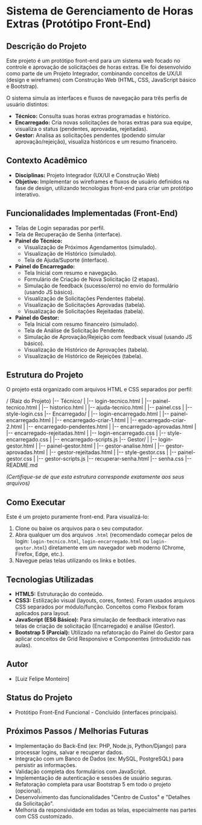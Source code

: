 # Sistema de Gerenciamento de Horas Extras (Protótipo Front-End)

## Descrição do Projeto

Este projeto é um protótipo front-end para um sistema web focado no controle e aprovação de solicitações de horas extras. Ele foi desenvolvido como parte de um Projeto Integrador, combinando conceitos de UX/UI (design e wireframes) com Construção Web (HTML, CSS, JavaScript básico e Bootstrap).

O sistema simula as interfaces e fluxos de navegação para três perfis de usuário distintos:
* **Técnico:** Consulta suas horas extras programadas e histórico.
* **Encarregado:** Cria novas solicitações de horas extras para sua equipe, visualiza o status (pendentes, aprovadas, rejeitadas).
* **Gestor:** Analisa as solicitações pendentes (podendo simular aprovação/rejeição), visualiza históricos e um resumo financeiro.

## Contexto Acadêmico

* **Disciplinas:** Projeto Integrador (UX/UI e Construção Web)
* **Objetivo:** Implementar os wireframes e fluxos de usuário definidos na fase de design, utilizando tecnologias front-end para criar um protótipo interativo.

## Funcionalidades Implementadas (Front-End)

* Telas de Login separadas por perfil.
* Tela de Recuperação de Senha (interface).
* **Painel do Técnico:**
    * Visualização de Próximos Agendamentos (simulado).
    * Visualização de Histórico (simulado).
    * Tela de Ajuda/Suporte (interface).
* **Painel do Encarregado:**
    * Tela Inicial com resumo e navegação.
    * Formulário de Criação de Nova Solicitação (2 etapas).
    * Simulação de feedback (sucesso/erro) no envio do formulário (usando JS básico).
    * Visualização de Solicitações Pendentes (tabela).
    * Visualização de Solicitações Aprovadas (tabela).
    * Visualização de Solicitações Rejeitadas (tabela).
* **Painel do Gestor:**
    * Tela Inicial com resumo financeiro (simulado).
    * Tela de Análise de Solicitação Pendente.
    * Simulação de Aprovação/Rejeição com feedback visual (usando JS básico).
    * Visualização de Histórico de Aprovações (tabela).
    * Visualização de Histórico de Rejeições (tabela).

## Estrutura do Projeto

O projeto está organizado com arquivos HTML e CSS separados por perfil:

/ (Raiz do Projeto) |-- Técnico/ | |-- login-tecnico.html | |-- painel-tecnico.html | |-- historico.html | |-- ajuda-tecnico.html | |-- painel.css | |-- style-login.css |-- Encarregado/ | |-- login-encarregado.html | |-- painel-encarregado.html | |-- encarregado-criar-1.html | |-- encarregado-criar-2.html | |-- encarregado-pendentes.html | |-- encarregado-aprovadas.html | |-- encarregado-rejeitadas.html | |-- login-encarregado.css | |-- style-encarregado.css | |-- encarregado-scripts.js |-- Gestor/ | |-- login-gestor.html | |-- painel-gestor.html | |-- gestor-analise.html | |-- gestor-aprovadas.html | |-- gestor-rejeitadas.html | |-- style-gestor.css | |-- painel-gestor.css | |-- gestor-scripts.js |-- recuperar-senha.html |-- senha.css |-- README.md

*(Certifique-se de que esta estrutura corresponde exatamente aos seus arquivos)*

## Como Executar

Este é um projeto puramente front-end. Para visualizá-lo:
1.  Clone ou baixe os arquivos para o seu computador.
2.  Abra qualquer um dos arquivos `.html` (recomendado começar pelos de login: `login-tecnico.html`, `login-encarregado.html` ou `login-gestor.html`) diretamente em um navegador web moderno (Chrome, Firefox, Edge, etc.).
3.  Navegue pelas telas utilizando os links e botões.

## Tecnologias Utilizadas

* **HTML5:** Estruturação do conteúdo.
* **CSS3:** Estilização visual (layouts, cores, fontes). Foram usados arquivos CSS separados por módulo/função. Conceitos como Flexbox foram aplicados para layout.
* **JavaScript (ES6 Básico):** Para simulação de feedback interativo nas telas de criação de solicitação (Encarregado) e análise (Gestor).
* **Bootstrap 5 (Parcial):** Utilizado na refatoração do Painel do Gestor para aplicar conceitos de Grid Responsivo e Componentes (introduzido nas aulas).

## Autor

* [Luiz Felipe Monteiro]

## Status do Projeto

* Protótipo Front-End Funcional - Concluído (interfaces principais).

## Próximos Passos / Melhorias Futuras

* Implementação do Back-End (ex: PHP, Node.js, Python/Django) para processar logins, salvar e recuperar dados.
* Integração com um Banco de Dados (ex: MySQL, PostgreSQL) para persistir as informações.
* Validação completa dos formulários com JavaScript.
* Implementação de autenticação e sessões de usuário seguras.
* Refatoração completa para usar Bootstrap 5 em todo o projeto (opcional).
* Desenvolvimento das funcionalidades "Centro de Custos" e "Detalhes da Solicitação".
* Melhoria da responsividade em todas as telas, especialmente nas partes com CSS customizado.
